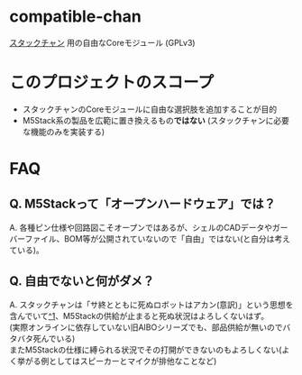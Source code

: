 # compatible-chan
[スタックチャン](https://github.com/stack-chan/stack-chan) 用の自由なCoreモジュール (GPLv3)

# このプロジェクトのスコープ
- スタックチャンのCoreモジュールに自由な選択肢を追加することが目的
- M5Stack系の製品を広範に置き換えるもの**ではない** (スタックチャンに必要な機能のみを実装する)

# FAQ
## Q. M5Stackって「オープンハードウェア」では？
A. 各種ピン仕様や回路図こそオープンではあるが、シェルのCADデータやガーバーファイル、BOM等が公開されていないので「自由」ではない(と自分は考えている)。

## Q. 自由でないと何がダメ？
A. スタックチャンは「サ終とともに死ぬロボットはアカン(意訳)」という思想を含んでいて[^1](https://protopedia.net/prototype/2345)、M5Stackの供給が止まると死ぬ状況はよろしくないはず。  
(実際オンラインに依存していない旧AIBOシリーズでも、部品供給が無いのでバタバタ死んでいる)  
またM5Stackの仕様に縛られる状況でその打開ができないのもよろしくない(よく挙がる例としてはスピーカーとマイクが排他なことなど)  
